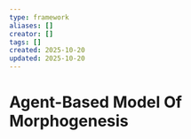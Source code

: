 ```yaml
---
type: framework
aliases: []
creator: []
tags: []
created: 2025-10-20
updated: 2025-10-20
---
```


# Agent-Based Model Of Morphogenesis


